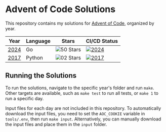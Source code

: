 # Advent of Code Solutions
This repository contains my solutions for [Advent of Code](https://adventofcode.com/), organized by year.

| Year | Language | Stars | CI/CD Status |
|------|----------|-------|--------------|
| [2024](https://adventofcode.com/2024) | Go     | ![50 Stars](https://img.shields.io/badge/Stars-50-gold?logo=adventofcode) | [![2024](https://github.com/jeroen-plug/advent-of-code/actions/workflows/2024.yml/badge.svg)](https://github.com/jeroen-plug/advent-of-code/actions/workflows/2024.yml) |
| [2017](https://adventofcode.com/2017) | Python | ![02 Stars](https://img.shields.io/badge/Stars-02-gold?logo=adventofcode) | [![2017](https://github.com/jeroen-plug/advent-of-code/actions/workflows/2017.yml/badge.svg)](https://github.com/jeroen-plug/advent-of-code/actions/workflows/2017.yml) |

## Running the Solutions
To run the solutions, navigate to the specific year's folder and run `make`.
Other targets are available, such as `make test` to run all tests, or `make 1` to run a specific day.

Input files for each day are not included in this repository.
To automatically download the input files, you need to set the `AOC_COOKIE` variable in `tools/.env`, then run `make input`.
Alternatively, you can manually download the input files and place them in the `input` folder.
